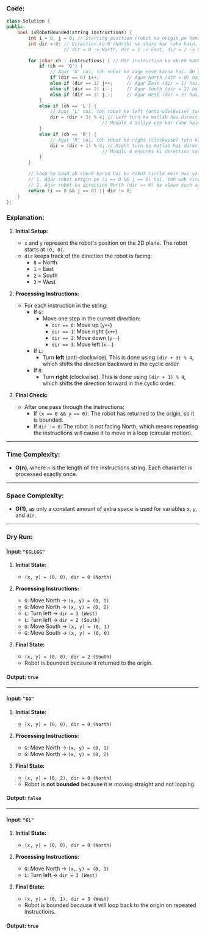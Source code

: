### Code:
```cpp
class Solution {
public:
    bool isRobotBounded(string instructions) {
        int i = 0, j = 0; // Starting position (robot ka origin pe hona i.e., (0, 0))
        int dir = 0; // Direction ko 0 (North) se shuru kar rahe hain.
                     // dir = 0 -> North, dir = 1 -> East, dir = 2 -> South, dir = 3 -> West.

        for (char ch : instructions) { // Har instruction ko ek-ek karke process karenge.
            if (ch == 'G') { 
                // Agar 'G' hai, toh robot ko aage move karna hai. Ab direction ke hisaab se decide hoga ki kahan move karega:
                if (dir == 0) i++;          // Agar North (dir = 0) hai, toh y-axis pe ek step aage badhega.
                else if (dir == 1) j++;     // Agar East (dir = 1) hai, toh x-axis pe ek step aage badhega.
                else if (dir == 2) i--;     // Agar South (dir = 2) hai, toh y-axis pe ek step peeche jayega.
                else if (dir == 3) j--;     // Agar West (dir = 3) hai, toh x-axis pe ek step peeche jayega.
            } 
            else if (ch == 'L') { 
                // Agar 'L' hai, toh robot ko left (anti-clockwise) turn karwana hai.
                dir = (dir + 3) % 4; // Left turn ka matlab hai direction 1 step peeche hatega.
                                   // Modulo 4 isliye use kar rahe hain taaki direction 0-3 ke beech hi rahe.
            } 
            else if (ch == 'R') { 
                // Agar 'R' hai, toh robot ko right (clockwise) turn karwana hai.
                dir = (dir + 1) % 4; // Right turn ka matlab hai direction 1 step aage badhega.
                                   // Modulo 4 ensures ki direction valid rahe (0-3 ke beech).
            }
        }

        // Loop ke baad ab check karna hai ki robot circle mein hai ya nahi:
        // 1. Agar robot origin pe (i == 0 && j == 0) hai, toh woh circle mein bounded hai.
        // 2. Agar robot ka direction North (dir == 0) ke alawa kuch aur hai, tab bhi woh circle mein bounded hoga kyunki woh circular loop mein phir se origin pe aa jayega.
        return (i == 0 && j == 0) || dir != 0;
    }
};

```


### **Explanation:**

1. **Initial Setup:**
   - `x` and `y` represent the robot's position on the 2D plane. The robot starts at `(0, 0)`.
   - `dir` keeps track of the direction the robot is facing:
     - `0` = North
     - `1` = East
     - `2` = South
     - `3` = West

2. **Processing Instructions:**
   - For each instruction in the string:
     - If `G`:
       - Move one step in the current direction:
         - `dir == 0`: Move up (`y++`)
         - `dir == 1`: Move right (`x++`)
         - `dir == 2`: Move down (`y--`)
         - `dir == 3`: Move left (`x--`)
     - If `L`:
       - Turn **left** (anti-clockwise). This is done using `(dir + 3) % 4`, which shifts the direction backward in the cyclic order.
     - If `R`:
       - Turn **right** (clockwise). This is done using `(dir + 1) % 4`, which shifts the direction forward in the cyclic order.

3. **Final Check:**
   - After one pass through the instructions:
     - If `(x == 0 && y == 0)`: The robot has returned to the origin, so it is bounded.
     - If `dir != 0`: The robot is not facing North, which means repeating the instructions will cause it to move in a loop (circular motion).

---

### **Time Complexity:**

- **O(n)**, where `n` is the length of the instructions string. Each character is processed exactly once.

---

### **Space Complexity:**

- **O(1)**, as only a constant amount of extra space is used for variables `x`, `y`, and `dir`.

---

### **Dry Run:**

#### Input: `"GGLLGG"`

1. **Initial State:**  
   - `(x, y) = (0, 0), dir = 0 (North)`

2. **Processing Instructions:**  
   - `G`: Move North → `(x, y) = (0, 1)`
   - `G`: Move North → `(x, y) = (0, 2)`
   - `L`: Turn left → `dir = 3 (West)`
   - `L`: Turn left → `dir = 2 (South)`
   - `G`: Move South → `(x, y) = (0, 1)`
   - `G`: Move South → `(x, y) = (0, 0)`

3. **Final State:**  
   - `(x, y) = (0, 0), dir = 2 (South)`
   - Robot is bounded because it returned to the origin.

#### Output: `true`

---

#### Input: `"GG"`

1. **Initial State:**  
   - `(x, y) = (0, 0), dir = 0 (North)`

2. **Processing Instructions:**  
   - `G`: Move North → `(x, y) = (0, 1)`
   - `G`: Move North → `(x, y) = (0, 2)`

3. **Final State:**  
   - `(x, y) = (0, 2), dir = 0 (North)`
   - Robot is **not bounded** because it is moving straight and not looping.

#### Output: `false`

---

#### Input: `"GL"`

1. **Initial State:**  
   - `(x, y) = (0, 0), dir = 0 (North)`

2. **Processing Instructions:**  
   - `G`: Move North → `(x, y) = (0, 1)`
   - `L`: Turn left → `dir = 3 (West)`

3. **Final State:**  
   - `(x, y) = (0, 1), dir = 3 (West)`
   - Robot is bounded because it will loop back to the origin on repeated instructions.

#### Output: `true`
